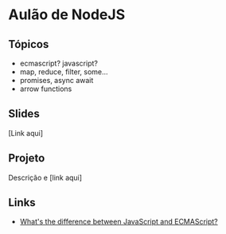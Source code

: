 # Aulão de NodeJS

## Tópicos
- ecmascript? javascript?
- map, reduce, filter, some...
- promises, async await
- arrow functions

## Slides

[Link aqui]

## Projeto

Descrição e [link aqui]

## Links

- [What's the difference between JavaScript and ECMAScript?](https://medium.freecodecamp.org/whats-the-difference-between-javascript-and-ecmascript-cba48c73a2b5)
